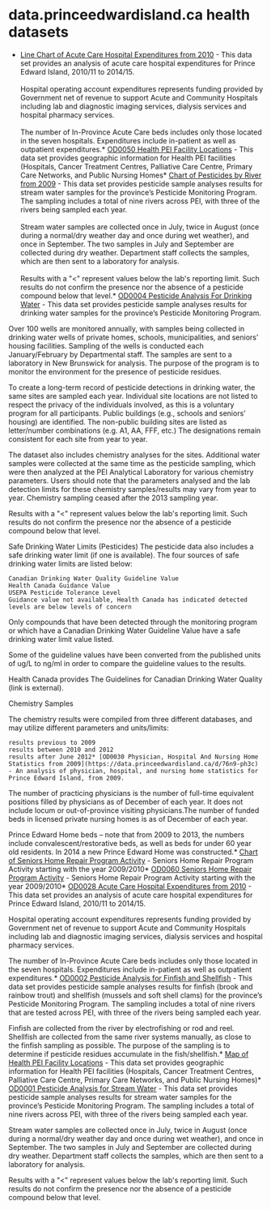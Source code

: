 # data.princeedwardisland.ca health datasets
* [Line Chart of Acute Care Hospital Expenditures from 2010](https://data.princeedwardisland.ca/d/6ph8-ms44) - This data set provides an analysis of acute care hospital expenditures for Prince Edward Island, 2010/11 to 2014/15.<br /><br />Hospital operating account expenditures represents funding provided by Government net of revenue to support Acute and Community Hospitals including lab and diagnostic imaging services, dialysis services and hospital pharmacy services.<br /><br />The number of In-Province Acute Care beds includes only those located in the seven hospitals. Expenditures include in-patient as well as outpatient expenditures.* [OD0050 Health PEI Facility Locations](https://data.princeedwardisland.ca/d/dfge-zd27) - This data set provides geographic information for Health PEI facilities (Hospitals, Cancer Treatment Centres, Palliative Care Centre, Primary Care Networks, and Public Nursing Homes* [Chart of Pesticides by River from 2009](https://data.princeedwardisland.ca/d/mkga-8mcq) - This data set provides pesticide sample analyses results for stream water samples for the province’s Pesticide Monitoring Program. The sampling includes a total of nine rivers across PEI, with three of the rivers being sampled each year.<br /><br />Stream water samples are collected once in July, twice in August (once during a normal/dry weather day and once during wet weather), and once in September. The two samples in July and September are collected during dry weather. Department staff collects the samples, which are then sent to a laboratory for analysis.<br /><br />Results with a "<" represent values below the lab's reporting limit. Such results do not confirm the presence nor the absence of a pesticide compound below that level.* [OD0004 Pesticide Analysis For Drinking Water](https://data.princeedwardisland.ca/d/iy5f-uq43) - This data set provides pesticide sample analyses results for drinking water samples for the province’s Pesticide Monitoring Program.

Over 100 wells are monitored annually, with samples being collected in drinking water wells of private homes, schools, municipalities, and seniors’ housing facilities.  Sampling of the wells is conducted each January/February by Departmental staff. The samples are sent to a laboratory in New Brunswick for analysis. The purpose of the program is to monitor the environment for the presence of pesticide residues.

To create a long-term record of pesticide detections in drinking water, the same sites are sampled each year. Individual site locations are not listed to respect the privacy of the individuals involved, as this is a voluntary program for all participants. Public buildings (e.g., schools and seniors’ housing) are identified. The non-public building sites are listed as letter/number  combinations (e.g. A1, AA, FFF, etc.) The designations remain consistent for each site from year to year.

The dataset also includes chemistry analyses for the sites.  Additional water samples were collected at the same time as the pesticide sampling, which were then analyzed at the PEI Analytical Laboratory for various chemistry parameters.  Users should note that the parameters analysed and the lab detection limits for these chemistry samples/results may vary from year to year. Chemistry sampling ceased after the 2013 sampling year.

Results with a "<" represent values below the lab's reporting limit. Such results do not confirm the presence nor the absence of a pesticide compound below that level.

Safe Drinking Water Limits (Pesticides)
The pesticide data also includes a safe drinking water limit (if one is available). The four sources of safe drinking water limits are listed below:

    Canadian Drinking Water Quality Guideline Value
    Health Canada Guidance Value
    USEPA Pesticide Tolerance Level
    Guidance value not available, Health Canada has indicated detected levels are below levels of concern

Only compounds that have been detected through the monitoring program or which have a Canadian Drinking Water Guideline Value have a safe drinking water limit value listed.

Some of the guideline values have been converted from the published units of ug/L to ng/ml in order to compare the guideline values to the results.

Health Canada provides The Guidelines for Canadian Drinking Water Quality (link is external).

Chemistry Samples

The chemistry results were compiled from three different databases, and may utilize different parameters and units/limits:

    results previous to 2009
    results between 2010 and 2012
    results after June 2012* [OD0030 Physician, Hospital And Nursing Home Statistics from 2009](https://data.princeedwardisland.ca/d/76n9-ph3c) - An analysis of physician, hospital, and nursing home statistics for Prince Edward Island, from 2009.

The number of practicing physicians is the number of full-time equivalent positions filled by physicians as of December of each year.  It does not include locum or out-of-province visiting physicians.The number of funded beds in licensed private nursing homes is as of December of each year. 

Prince Edward Home beds – note that from 2009 to 2013, the numbers include convalescent/restorative beds, as well as beds for under 60 year old residents.  In 2014 a new Prince Edward Home was constructed.* [Chart of Seniors Home Repair Program Activity](https://data.princeedwardisland.ca/d/4whd-5itm) - Seniors Home Repair Program Activity starting with the year 2009/2010* [OD0060 Seniors Home Repair Program Activity](https://data.princeedwardisland.ca/d/xupp-unkt) - Seniors Home Repair Program Activity starting with the year 2009/2010* [OD0028 Acute Care Hospital Expenditures from 2010](https://data.princeedwardisland.ca/d/8ta6-wjyc) - This data set provides an analysis of acute care hospital expenditures for Prince Edward Island, 2010/11 to 2014/15.

Hospital operating account expenditures represents funding provided by Government net of revenue to support Acute and Community Hospitals including lab and diagnostic imaging services, dialysis services and hospital pharmacy services.

The number of In-Province Acute Care beds includes only those located in the seven hospitals. Expenditures include in-patient as well as outpatient expenditures.* [OD0002 Pesticide Analysis for Finfish and Shellfish](https://data.princeedwardisland.ca/d/4bk3-u3rm) - This data set provides pesticide sample analyses results for finfish (brook and rainbow trout) and shellfish (mussels and soft shell clams) for the province’s Pesticide Monitoring Program. The sampling includes a total of nine rivers that are tested across PEI, with three of the rivers being sampled each year.

Finfish are collected from the river by electrofishing or rod and reel. Shellfish are collected from the same river systems manually, as close to the finfish sampling as possible. The purpose of the sampling is to determine if pesticide residues accumulate in the fish/shellfish.* [Map of Health PEI Facility Locations](https://data.princeedwardisland.ca/d/ydsn-fgg7) - This data set provides geographic information for Health PEI facilities (Hospitals, Cancer Treatment Centres, Palliative Care Centre, Primary Care Networks, and Public Nursing Homes)* [OD0001 Pesticide Analysis for Stream Water](https://data.princeedwardisland.ca/d/jj4n-qqq2) - This data set provides pesticide sample analyses results for stream water samples for the province’s Pesticide Monitoring Program. The sampling includes a total of nine rivers across PEI, with three of the rivers being sampled each year.

Stream water samples are collected once in July, twice in August (once during a normal/dry weather day and once during wet weather), and once in September. The two samples in July and September are collected during dry weather. Department staff collects the samples, which are then sent to a laboratory for analysis.

Results with a "<" represent values below the lab's reporting limit. Such results do not confirm the presence nor the absence of a pesticide compound below that level.